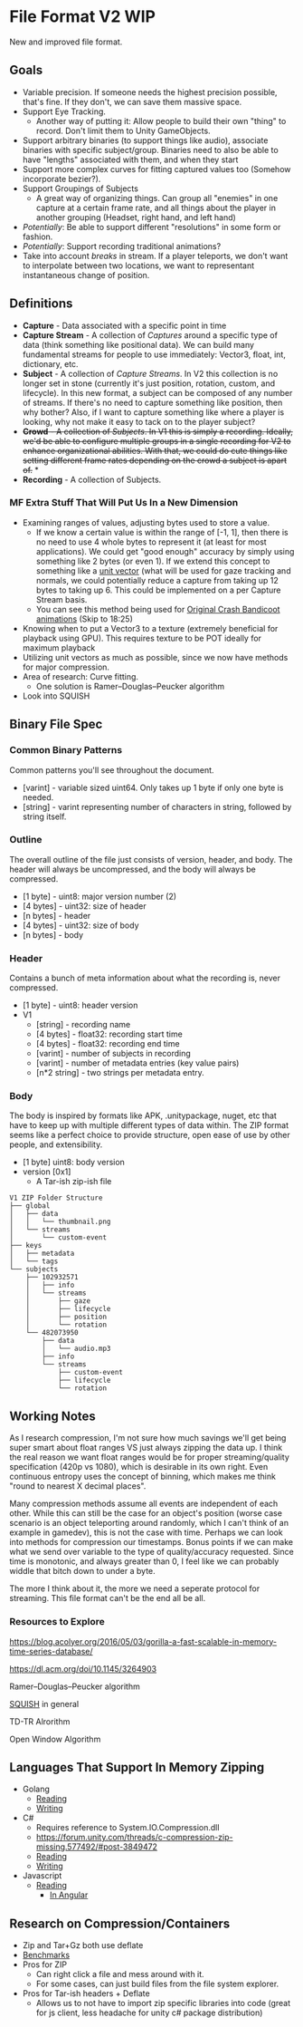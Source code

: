 # File Format V2 WIP

New and improved file format.  
## Goals

 * Variable precision. If someone needs the highest precision possible, that's fine. If they don't, we can save them massive space.
 * Support Eye Tracking.
   * Another way of putting it: Allow people to build their own "thing" to record. Don't limit them to Unity GameObjects.
 * Support arbitrary binaries (to support things like audio), associate binaries with specific subject/group. Binaries need to also be able to have "lengths" associated with them, and when they start
 * Support more complex curves for fitting captured values too (Somehow incorporate bezier?).
 * Support Groupings of Subjects
   * A great way of organizing things. Can group all "enemies" in one capture at a certain frame rate, and all things about the player in another grouping (Headset, right hand, and left hand)
 * *Potentially*: Be able to support different "resolutions" in some form or fashion.
 * *Potentially*: Support recording traditional animations?
 * Take into account *breaks* in stream. If a player teleports, we don't want to interpolate between two locations, we want to representant instantaneous change of position.

## Definitions

* **Capture** - Data associated with a specific point in time
* **Capture Stream** - A collection of *Captures* around a specific type of data (think something like positional data). We can build many fundamental streams for people to use immediately: Vector3, float, int, dictionary, etc.
* **Subject** - A collection of *Capture Streams*. In V2 this collection is no longer set in stone (currently it's just position, rotation, custom, and lifecycle). In this new format, a subject can be composed of any number of streams. If there's no need to capture something like position, then why bother? Also, if I want to capture something like where a player is looking, why not make it easy to tack on to the player subject?
* ~~**Crowd** - A collection of *Subjects*. In V1 this is simply a recording. Ideally, we'd be able to configure multiple groups in a single recording for V2 to enhance organizational abilities. With that, we could do cute things like setting different frame rates depending on the crowd a subject is apart of.~~
  * 
* **Recording** - A collection of Subjects.

### MF Extra Stuff That Will Put Us In a New Dimension

* Examining ranges of values, adjusting bytes used to store a value.
  * If we know a certain value is within the range of [-1, 1], then there is no need to use 4 whole bytes to represent it (at least for most applications). We could get "good enough" accuracy by simply using something like 2 bytes (or even 1). If we extend this concept to something like a [unit vector](https://mathworld.wolfram.com/UnitVector.html#:~:text=A%20unit%20vector%20is%20a,as%20the%20(finite)%20vector%20.) (what will be used for gaze tracking and normals, we could potentially reduce a capture from taking up 12 bytes to taking up 6. This could be implemented on a per Capture Stream basis.
  * You can see this method being used for [Original Crash Bandicoot animations](https://www.youtube.com/watch?v=izxXGuVL21o) (Skip to 18:25)
* Knowing when to put a Vector3 to a texture (extremely beneficial for playback using GPU). This requires texture to be POT ideally for maximum playback
* Utilizing unit vectors as much as possible, since we now have methods for major compression.
* Area of research: Curve fitting.
  * One solution is Ramer–Douglas–Peucker algorithm
* Look into SQUISH

## Binary File Spec

### Common Binary Patterns

Common patterns you'll see throughout the document.

* [varint] - variable sized uint64. Only takes up 1 byte if only one byte is needed.
* [string] - varint representing number of characters in string, followed by string itself.

### Outline

The overall outline of the file just consists of version, header, and body. The header will always be uncompressed, and the body will always be compressed.

 * [1 byte]  - uint8: major version number (2)
 * [4 bytes] - uint32: size of header
 * [n bytes] - header
 * [4 bytes] - uint32: size of body
 * [n bytes] - body

### Header

Contains a bunch of meta information about what the recording is, never compressed.

* [1 byte] - uint8: header version
* V1
  * [string]  - recording name
  * [4 bytes] - float32: recording start time
  * [4 bytes] - float32: recording end time
  * [varint]  - number of subjects in recording
  * [varint] - number of metadata entries (key value pairs)
  * [n*2 string] - two strings per metadata entry.

### Body

The body is inspired by formats like APK, .unitypackage, nuget, etc that have to keep up with multiple different types of data within. The ZIP format seems like a perfect choice to provide structure, open ease of use by other people, and extensibility. 

* [1 byte] uint8: body version
* version [0x1]
  * A Tar-ish zip-ish file

```
V1 ZIP Folder Structure
├── global
│   ├── data
│   │   └── thumbnail.png
│   └── streams
│       └── custom-event
├── keys
│   ├── metadata
│   └── tags
└── subjects
    ├── 102932571
    │   ├── info
    │   └── streams
    │       ├── gaze
    │       ├── lifecycle
    │       ├── position
    │       └── rotation
    └── 482073950
        ├── data
        │   └── audio.mp3
        ├── info
        └── streams
            ├── custom-event
            ├── lifecycle
            └── rotation
```

## Working Notes

As I research compression, I'm not sure how much savings we'll get being super smart about float ranges VS just always zipping the data up. I think the real reason we want float ranges would be for proper streaming/quality specification (420p vs 1080), which is desirable in its own right. Even continuous entropy uses the concept of binning, which makes me think "round to nearest X decimal places". 

Many compression methods assume all events are independent of each other. While this can still be the case for an object's position (worse case scenario is an object teleporting around randomly, which I can't think of an example in gamedev), this is not the case with time. Perhaps we can look into methods for compression our timestamps. Bonus points if we can make what we send over variable to the type of quality/accuracy requested. Since time is monotonic, and always greater than 0, I feel like we can probably widdle that bitch down to under a byte.

The more I think about it, the more we need a seperate protocol for streaming. This file format can't be the end all be all.

### Resources to Explore

https://blog.acolyer.org/2016/05/03/gorilla-a-fast-scalable-in-memory-time-series-database/

https://dl.acm.org/doi/10.1145/3264903

Ramer–Douglas–Peucker algorithm

[SQUISH](http://www.cs.albany.edu/~jhh/publications/muckell.com.geo10.squish.pdf) in general

TD-TR Alrorithm

Open Window Algorithm

## Languages That Support In Memory Zipping

* Golang
  * [Reading](https://golang.org/pkg/archive/zip/#Reader)
  * [Writing](https://golang.org/pkg/archive/zip/#Writer.Create)
* C#
  * Requires reference to System.IO.Compression.dll
  * https://forum.unity.com/threads/c-compression-zip-missing.577492/#post-3849472
  * [Reading](https://stackoverflow.com/questions/22604941/how-can-i-unzip-a-file-to-a-net-memory-stream)
  * [Writing](https://stackoverflow.com/questions/17232414/creating-a-zip-archive-in-memory-using-system-io-compression)
* Javascript
  * [Reading](https://github.com/gildas-lormeau/zip.js)
    * [In Angular](https://github.com/gildas-lormeau/zip.js/issues/191)


## Research on Compression/Containers

* Zip and Tar+Gz both use deflate
* [Benchmarks](https://bashitout.com/2009/08/30/Linux-Compression-Comparison-GZIP-vs-BZIP2-vs-LZMA-vs-ZIP-vs-Compress.html)
* Pros for ZIP
  * Can right click a file and mess around with it.
  * For some cases, can just build files from the file system explorer.
* Pros for Tar-ish headers + Deflate
  * Allows us to not have to import zip specific libraries into code (great for js client, less headache for unity c# package distribution)